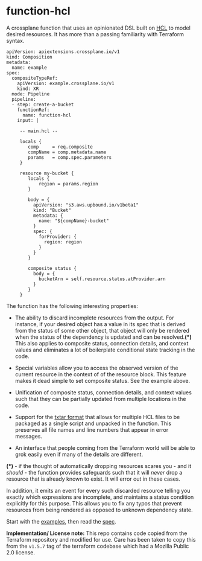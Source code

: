 # function-hcl

A crossplane function that uses an opinionated DSL built on [HCL](https://github.com/hashicorp/hcl) 
to model desired resources. It has more than a passing familiarity with Terraform syntax.

```
apiVersion: apiextensions.crossplane.io/v1
kind: Composition
metadata:
  name: example
spec:
  compositeTypeRef:
    apiVersion: example.crossplane.io/v1
    kind: XR
  mode: Pipeline
  pipeline:
  - step: create-a-bucket
    functionRef:
      name: function-hcl
    input: |

     -- main.hcl --
     
     locals {
        comp     = req.composite
        compName = comp.metadata.name
        params   = comp.spec.parameters
     }

     resource my-bucket {
        locals {
            region = params.region
        }

        body = {
          apiVersion: "s3.aws.upbound.io/v1beta1"
          kind: "Bucket"
          metadata: {
            name: "${compName}-bucket"
          }
          spec: {
            forProvider: {
              region: region
            }
          }
        }
        
        composite status {
          body = {
            bucketArn = self.resource.status.atProvider.arn
          }
        }
     }
```

The function has the following interesting properties:

* The ability to discard incomplete resources from the output. 
  For instance, if your desired object has a value in its spec that is derived from the status of some other object, 
  that object will only be rendered  when the status of the dependency is updated and can be resolved.**(*)** 
  This also applies to composite status, connection details, and context values and eliminates a lot of boilerplate
  conditional state tracking in the code.

* Special variables allow you to access the observed version of the current resource in the context of
  of the resource block.
  This feature makes it dead simple to set composite status.
  See the example above.

* Unification of composite status, connection details, and context values such that they can be partially
  updated from multiple locations in the code.

* Support for the [txtar format](https://pkg.go.dev/golang.org/x/tools/txtar#hdr-Txtar_format) that allows 
  for multiple HCL files to be packaged as a single script and unpacked in the function. 
  This preserves all file names and line numbers that appear in error messages.

* An interface that people coming from the Terraform world will be able to grok easily even if many of the
  details are different. 


**(*)** - if the thought of automatically dropping resources scares you - and it _should_ - the function provides 
safeguards such that it will _never_ drop a resource that is already known to exist. 
It will error out in these cases. 

In addition, it emits an event for every such discarded resource telling you exactly which expressions are incomplete, 
and maintains a status condition explicitly for this purpose. 
This allows you to fix any typos that prevent resources from being rendered as opposed to unknown dependency state.

Start with the [examples](example/README.md), then read the [spec](spec.md).

**Implementation/ License note:** This repo contains code copied from the Terraform repository and modified for use.
Care has been taken to copy this from the `v1.5.7` tag of the terraform codebase which had a Mozilla Public 2.0 license.

